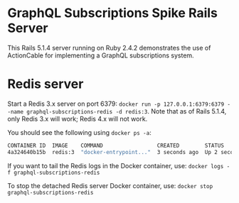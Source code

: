 # GraphQL Subscriptions Spike Rails Server

This Rails 5.1.4 server running on Ruby 2.4.2 demonstrates the use of ActionCable 
for implementing a GraphQL subscriptions system.

# Redis server

Start a Redis 3.x server on port 6379: 
`docker run -p 127.0.0.1:6379:6379 --name graphql-subscriptions-redis -d redis:3`. Note that as of 
Rails 5.1.4, only Redis 3.x will work; Redis 4.x will not work.

You should see the following using `docker ps -a`:

```bash
CONTAINER ID  IMAGE    COMMAND                 CREATED        STATUS        PORTS                     NAMES
4a324640b15b  redis:3  "docker-entrypoint..."  3 seconds ago  Up 2 seconds  127.0.0.1:6379->6379/tcp  graphql-subscriptions-redis
```

If you want to tail the Redis logs in the Docker container, use: `docker logs -f graphql-subscriptions-redis`

To stop the detached Redis server Docker container, use: `docker stop graphql-subscriptions-redis` 


